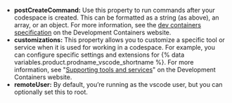 * **postCreateCommand:** Use this property to run commands after your codespace is created. This can be formatted as a string (as above), an array, or an object. For more information, see the [dev containers specification](https://containers.dev/implementors/json_reference/#lifecycle-scripts) on the Development Containers website.
* **customizations:** This property allows you to customize a specific tool or service when it is used for working in a codespace. For example, you can configure specific settings and extensions for {% data variables.product.prodname_vscode_shortname %}. For more information, see "[Supporting tools and services](https://containers.dev/supporting)" on the Development Containers website.
* **remoteUser:** By default, you’re running as the vscode user, but you can optionally set this to root.
